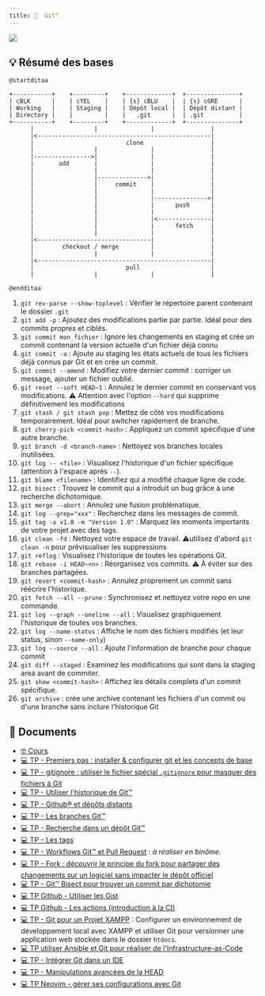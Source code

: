 ```yaml
---
title:   Git™
---
```


![](@assets/undraw/undraw_version-control_eiam.svg)

## 💡 Résumé des bases

```plantuml
@startditaa

+-----------+    +---------+    +-------------+  +---------------+ 
| cBLK      |    | cYEL    |    | {s} cBLU    |  | {s} cGRE      | 
| Working   |    | Staging |    | Dépôt local |  | Dépôt distant | 
| Directory |    |         |    |   .git      |  | .git          | 
+-----------+    +---------+    +-------------+  +---------------+ 
      |                 |               |                |
      |<-------------------------------------------------|
      |                          clone                   |
      |                 |               |                |
      |---------------->|               |                |
      |       add       |               |                |
      |                 |               |                |
      |                 |-------------->|                |
      |                 |     commit    |                |
      |                 |               |                |
      |                 |               |--------------->|
      |                 |               |      push      |
      |                 |               |                |
      |                 |               |<---------------|
      |                 |               |      fetch     |
      |                 |               |                |
      |<--------------------------------|                |
      |        checkout / merge         |                |
      |                 |               |                |
      |<-------------------------------------------------|
      |                          pull                    |
      |                 |               |                |

@endditaa
```

1. `git rev-parse --show-toplevel` : Vérifier le répertoire parent contenant le dossier `.git`
2. `git add -p` : Ajoutez des modifications partie par partie. Idéal pour des commits propres et ciblés.
3. `git commit mon_fichier` : Ignore les changements en staging et crée un commit contenant la version actuelle d'un fichier déjà connu
4. `git commit -a` : Ajoute au staging les états actuels de tous les fichiers déjà connus par Git et en crée un commit.
5. `git commit --amend` : Modifiez votre dernier commit : corriger un message, ajouter un fichier oublié.
6. `git reset --soft HEAD~1` : Annulez le dernier commit en conservant vos modifications. ⚠️  Attention avec l'option `--hard` qui supprime définitivement les modifications
7. `git stash / git stash pop` : Mettez de côté vos modifications temporairement. Idéal pour switcher rapidement de branche.
8. `git cherry-pick <commit-hash>` : Appliquez un commit spécifique d'une autre branche.
9. `git branch -d <branch-name>` : Nettoyez vos branches locales inutilisées.
10. `git log -- <file>` : Visualisez l'historique d'un fichier spécifique (attention à l'espace après `--`).
11. `git blame <filename>` : Identifiez qui a modifié chaque ligne de code.
12. `git bisect` : Trouvez le commit qui a introduit un bug grâce à une recherche dichotomique.
13. `git merge --abort` : Annulez une fusion problématique.
14. `git log --grep="xxx"` : Recherchez dans les messages de commit.
15. `git tag -a v1.0 -m "Version 1.0"` : Marquez les moments importants de votre projet avec des tags.
16. `git clean -fd` : Nettoyez votre espace de travail. ⚠️utilisez d'abord `git clean -n` pour prévisualiser les suppressions
17. `git reflog` : Visualisez l'historique de toutes les opérations Git.
18. `git rebase -i HEAD~<n>` : Réorganisez vos commits. ⚠️ À éviter sur des branches partagées.
19. `git revert <commit-hash>` : Annulez proprement un commit sans réécrire l'historique.
20. `git fetch --all --prune` : Synchronisez et nettoyez votre repo en une commande.
21. `git log --graph --oneline --all` : Visualisez graphiquement l'historique de toutes vos branches.
22. `git log --name-status` : Affiche le nom des fichiers modifiés (et leur status, sinon `--name-only`)
23. `git log --source --all` : Ajoute l'information de branche pour chaque commit
24. `git diff --staged` : Examinez les modifications qui sont dans la staging area avant de commiter.
25. `git show <commit-hash>` : Affichez les détails complets d'un commit spécifique.
26. `git archive` : crée une archive contenant les fichiers d'un commit ou d'une branche sans inclure l'historique Git

## 📑 Documents

- [🤓 Cours](/git/cours)
- [💻 TP - Premiers pas : installer & configurer git et les concepts de base](/git/tp-commit)
- [💻 TP - gitignore : utiliser le fichier spécial `.gitignore` pour masquer des fichiers à Git](/git/tp-gitignore)
- [💻 TP - Utiliser l'historique de Git™](/git/tp-historique)
- [💻 TP - Github® et dépôts distants](/git/tp-github)
- [💻 TP - Les branches Git™](/git/tp-branches)
- [💻 TP - Recherche dans un dépôt Git™](/git/tp-grep)
- [💻 TP - Les tags](/git/tp-tags)
- [💻 TP - Workflows Git™ et Pull Request](/git/tp-workflows-pr) : _à réaliser en binôme._
- [💻 TP - Fork : découvrir le principe du fork pour partager des changements sur un logiciel sans impacter le dépôt officiel](/git/tp-fork)
- [💻 TP - Git™ Bisect pour trouver un commit par dichotomie](/git/tp-bisect)
- [💻 TP Github - Utiliser les Gist](/git/tp-github-gist)
- [💻 TP Github - Les actions (introduction à la CI)](/git/tp-github-actions)
- [💻 TP - Git pour un Projet XAMPP](/git/tp-xampp) : Configurer un environnement de développement local avec XAMPP et utiliser Git pour versionner une application web stockée dans le dossier `htdocs`.
- [💻 TP utiliser Ansible et Git pour réaliser de l'Infrastructure-as-Code](/git/tp-ansible)
- [💻 TP - Intégrer Git dans un IDE](/git/tp-ide)
- [💻 TP - Manipulations avancées de la HEAD](/git/tp-deplacer-head-avance)
- [💻 TP Neovim - gérer ses configurations avec Git](/git/tp-iac-nvim)
